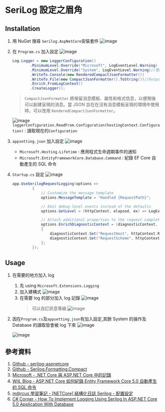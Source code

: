 # SeriLog 設定之眉角


## Installation

1. 用 NuGet 搜尋 `Serilog.AspNetCore`安裝套件
   ![image](https://user-images.githubusercontent.com/33840759/177329564-b5a40318-2dac-4198-8308-da1751f2fce8.png)

1. 在 `Program.cs` 加入設定
   ![image](https://user-images.githubusercontent.com/33840759/133586930-a45ee783-cb57-4b13-a7a7-7c1e376a02f7.png)

   ```cs
   Log.Logger = new LoggerConfiguration()
           .MinimumLevel.Override("Microsoft", LogEventLevel.Warning)
           .MinimumLevel.Override("System", LogEventLevel.Warning)//使用MinimumLevel 來設定 LogLevel 層級,如果來源為 Microsoft 及 系統的訊息 則LogLevel 層級為 警告
           .WriteTo.Console(new RenderedCompactJsonFormatter())
           .WriteTo.File(new CompactJsonFormatter().ToString())//Output templates, 輸出至Console及檔案
           .Enrich.FromLogContext()
           .CreateLogger();
   ```

   > `CompactJsonFormatter` 將保留消息模板、屬性和格式信息，以便稍後可以創建呈現的消息。當 JSON 旨在在沒有消息模板呈現的環境中使用時，可以改用 `RenderedCompactJsonFormatter`。

   ![image](https://user-images.githubusercontent.com/33840759/133590800-8d9a8ca5-5331-40ff-89c1-b9f54268ed93.png)
   `loggerConfiguration.ReadFrom.Configuration(hostingContext.Configuration)` : 讀取現在的`Configuration`

1. `appsetting.json` 加入設定
   ![image](https://user-images.githubusercontent.com/33840759/133589515-29a327c2-f30e-4853-9cb7-52ce4b74037f.png)

   - `Microsoft.Hosting.Lifetime` : 應用程式生命週期事件的通知
   - `Microsoft.EntityFrameworkCore.Database.Command` : 紀錄 EF Core 自動產生的 SQL 命令

1. `Startup.cs` 設定
   ![image](https://user-images.githubusercontent.com/33840759/133591350-7ed75a24-714f-49ee-acc7-9cfea26737d5.png)

   ```cs
   app.UseSerilogRequestLogging(options =>
            {
                // Customize the message template
                options.MessageTemplate = "Handled {RequestPath}";

                // Emit debug-level events instead of the defaults
                options.GetLevel = (httpContext, elapsed, ex) => LogEventLevel.Debug;

                // Attach additional properties to the request completion event
                options.EnrichDiagnosticContext = (diagnosticContext, httpContext) =>
                {
                    diagnosticContext.Set("RequestHost", httpContext.Request.Host.Value);
                    diagnosticContext.Set("RequestScheme", httpContext.Request.Scheme);
                };
            });
   ```

## Usage

1. 在需要的地方加入 log
   1. 先 using `Microsoft.Extensions.Logging`
   2. 加入建構式
      ![image](https://user-images.githubusercontent.com/33840759/133592365-f6999f05-a23d-46a9-b4c6-92aa37d59464.png)
   3. 在需要 log 的部分加入 log 記錄
      ![image](https://user-images.githubusercontent.com/33840759/133592580-aa25b116-f21f-4315-a60c-ff8b54ba8a77.png)
      > 可以自訂訊息等級
      > ![image](https://user-images.githubusercontent.com/33840759/133593069-74b65aef-44bc-4cd8-946f-0edb50a0a159.png)
1. 因在`Program.cs`及`appsetting.json`有加入設定,其餘 System 的操作及 Database 的讀取皆會被 log 下來
   ![image](https://user-images.githubusercontent.com/33840759/177325685-4459ae33-4eba-446f-843d-8dfa075e401a.png)

   ![image](https://user-images.githubusercontent.com/33840759/177326054-00631a19-c92d-468c-b060-acb5aab39591.png)

## 參考資料

1. [Github - serilog-aspnetcore](https://tinyurl.com/yfq24pmk)
2. [Github - Serilog.Formatting.Compact](https://tinyurl.com/yj4kvqgu)
3. [Microsoft - .NET Core 與 ASP.NET Core 中的記錄](https://tinyurl.com/yffdxzrq)
4. [WilL Blog - ASP.NET Core 如何紀錄 Entity Framework Core 5.0 自動產生的 SQL 命令](https://tinyurl.com/yjsjsmdh)
5. [m@rcus 學習筆記 - [NETCore] 結構化日誌 Serilog - 配置設定](https://tinyurl.com/y3ujh2vf)
6. [C# Corner - How To Implement Logging Using Serilog In ASP.NET Core 5.0 Application With Database](https://tinyurl.com/yej7xtfu)

